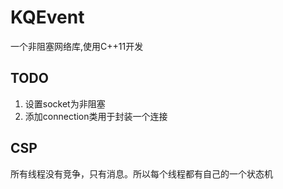 # KQEvent
一个非阻塞网络库,使用C++11开发

## TODO
1. 设置socket为非阻塞
2. 添加connection类用于封装一个连接

## CSP
所有线程没有竞争，只有消息。所以每个线程都有自己的一个状态机
